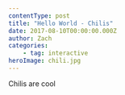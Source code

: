 ```yaml
---
contentType: post
title: "Hello World - Chilis"
date: 2017-08-10T00:00:00.000Z
author: Zach
categories: 
	- tag: interactive
heroImage: chili.jpg
---
```

Chilis are cool
